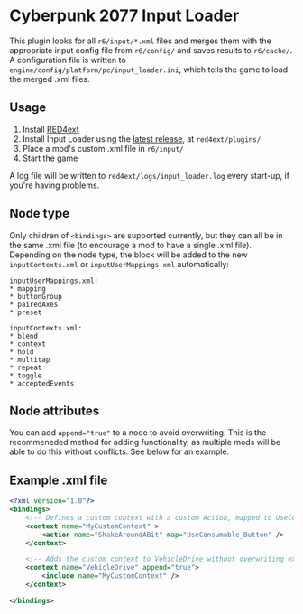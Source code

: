 # Cyberpunk 2077 Input Loader

This plugin looks for all `r6/input/*.xml` files and merges them with the appropriate input config file from `r6/config/` and saves results to `r6/cache/`. A configuration file is written to `engine/config/platform/pc/input_loader.ini`, which tells the game to load the merged .xml files.

## Usage

1. Install [RED4ext](https://github.com/WopsS/RED4ext)
2. Install Input Loader using the [latest release](releases/latest), at `red4ext/plugins/`
3. Place a mod's custom .xml file in `r6/input/`
4. Start the game

A log file will be written to `red4ext/logs/input_loader.log` every start-up, if you're having problems.

## Node type

Only children of `<bindings>` are supported currently, but they can all be in the same .xml file (to encourage a mod to have a single .xml file). Depending on the node type, the block will be added to the new `inputContexts.xml` or `inputUserMappings.xml` automatically:

    inputUserMappings.xml:
    * mapping
    * buttonGroup
    * pairedAxes
    * preset

    inputContexts.xml:
    * blend
    * context
    * hold
    * multitap
    * repeat
    * toggle
    * acceptedEvents

## Node attributes

You can add `append="true"` to a node to avoid overwriting. This is the recommeneded method for adding functionality, as multiple mods will be able to do this without conflicts. See below for an example. 

## Example .xml file

```xml
<?xml version="1.0"?>
<bindings>
    <!-- Defines a custom context with a custom Action, mapped to UseConsumable_Button -->
    <context name="MyCustomContext" >
        <action name="ShakeAroundABit" map="UseConsumable_Button" />
    </context>

    <!-- Adds the custom context to VehicleDrive without overwriting existing definitions -->
    <context name="VehicleDrive" append="true">
        <include name="MyCustomContext" />
    </context>

</bindings>
```